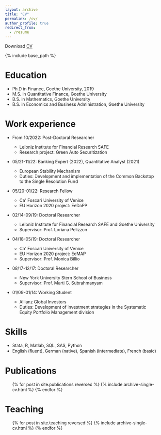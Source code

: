 ```yaml
---
layout: archive
title: "CV"
permalink: /cv/
author_profile: true
redirect_from:
  - /resume
---
```



Download <a href="files/CV_Max_Riedel_website.pdf" target="_blank">CV</a>


{% include base_path %}

Education
======
* Ph.D in Finance, Goethe University, 2019
* M.S. in Quantitative Finance, Goethe University
* B.S. in Mathematics, Goethe University
* B.S. in Economics and Business Administration, Goethe University

Work experience
======
* From 10/2022: Post-Doctoral Researcher
  * Leibniz Institute for Financial Research SAFE 
  * Research project: Green Auto Securitization

* 05/21-11/22: Banking Expert (2022), Quantitative Analyst (2021)
  * European Stability Mechanism
  * Duties: Development and implementation of the Common Backstop to the Single Resolution Fund

* 05/20-01/22: Research Fellow
  * Ca' Foscari University of Venice
  * EU Horizon 2020 project: EeDaPP

* 02/14-09/19: Doctoral Researcher
  * Leibniz Institute for Financial Research SAFE and Goethe University
  * Supervisor: Prof. Loriana Pelizzon

* 04/18-05/19: Doctoral Researcher
  * Ca' Foscari University of Venice
  * EU Horizon 2020 project: EeMAP
  * Supervisor: Prof. Monica Billio

* 08/17-12/17: Doctoral Researcher
  * New York University Stern School of Business
  * Supervisor: Prof. Marti G. Subrahmanyam

* 01/09-01/14: Working Student
  * Allianz Global Investors
  * Duties: Development of investment strategies in the Systematic Equity Portfolio Management division


Skills
======
* Stata, R, Matlab, SQL, SAS, Python
* English (ﬂuent), German (native), Spanish (intermediate), French (basic)


Publications
======
  <ul>{% for post in site.publications reversed %}
    {% include archive-single-cv.html %}
  {% endfor %}</ul>
  
  
Teaching
======
  <ul>{% for post in site.teaching reversed %}
    {% include archive-single-cv.html %}
  {% endfor %}</ul>
  
